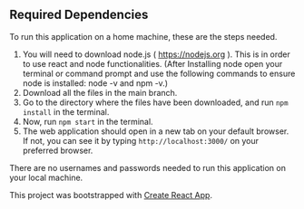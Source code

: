 ## Required Dependencies

To run this application on a home machine, these are the steps needed.

1. You will need to download node.js ( https://nodejs.org ). This is in order to use react and node functionalities. (After Installing node open your terminal or command prompt and use the following commands to ensure node is installed: node -v and npm -v.)
2. Download all the files in the main branch.
3. Go to the directory where the files have been downloaded, and run `npm install` in the terminal.
4. Now, run `npm start` in the terminal.
5. The web application should open in a new tab on your default browser. If not, you can see it by typing `http://localhost:3000/` on your preferred browser.


There are no usernames and passwords needed to run this application on your local machine.

This project was bootstrapped with [Create React App](https://github.com/facebook/create-react-app).


